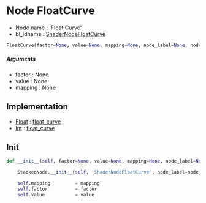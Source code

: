 # Node FloatCurve

- Node name : 'Float Curve'
- bl_idname : [ShaderNodeFloatCurve](https://docs.blender.org/api/current/bpy.types.{bl_idname}.html)


``` python
FloatCurve(factor=None, value=None, mapping=None, node_label=None, node_color=None)
```
##### Arguments

- factor : None
- value : None
- mapping : None

## Implementation

- [Float](/docs/GeoNodes/Float.md) : [float_curve](/docs/GeoNodes/Float.md#float_curve)
- [Int](/docs/GeoNodes/Int.md) : [float_curve](/docs/GeoNodes/Int.md#float_curve)

## Init

``` python
def __init__(self, factor=None, value=None, mapping=None, node_label=None, node_color=None):

    StackedNode.__init__(self, 'ShaderNodeFloatCurve', node_label=node_label, node_color=node_color)

    self.mapping         = mapping
    self.factor          = factor
    self.value           = value
```
